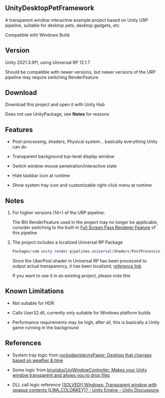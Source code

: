 ## UnityDesktopPetFramework

A transparent window interactive example project based on Unity URP pipeline, suitable for desktop pets, desktop gadgets, etc.

Compatible with Windows Build

## Version

Unity 2021.3.9f1, using Universal RP 12.1.7

Should be compatible with newer versions, but newer versions of the URP pipeline may require switching RenderFeature

## Download

Download this project and open it with Unity Hub

Does not use UnityPackage, see **Notes** for reasons

## Features

- Post-processing, shaders, Physical system... basically everything Unity can do

- Transparent background top-level display window

- Switch window mouse penetration/interactive state

- Hide taskbar icon at runtime

- Show system tray icon and customizable right-click menu at runtime

## Notes

1. For higher versions (14+) of the URP pipeline:

   The Blit RenderFeature used in the project may no longer be applicable, consider switching to the built-in [Full Screen Pass Renderer Feature](https://docs.unity3d.com/Packages/com.unity.render-pipelines.universal@14.0/manual/renderer-features/renderer-feature-full-screen-pass.html) of this pipeline

2. The project includes a localized Universal RP Package

   ```csharp
   Packages/com.unity.render-pipelines.universal/Shaders/PostProcessing/UberPost.shader
   ```

   Since the UberPost.shader in Universal RP has been processed to output actual transparency, it has been localized, [reference link](https://discussions.unity.com/t/urp-camera-doesnt-allow-transparency-obs-overlay/878585/13)

   If you want to use it in an existing project, please note this

## Known Limitations

- Not suitable for HDR

- Calls User32.dll, currently only suitable for Windows platform builds

- Performance requirements may be high, after all, this is basically a Unity game running in the background

## References

- System tray logic from [rocksdanister/rePaper: Desktop that changes based on weather & time](https://github.com/rocksdanister/rePaper)

- Some logic from [kirurobo/UniWindowController: Makes your Unity window transparent and allows you to drop files](https://github.com/kirurobo/uniwindowcontroller)

- DLL call logic reference [\[SOLVED!\] Windows: Transparent window with opaque contents (LWA_COLORKEY)? - Unity Engine - Unity Discussions](https://discussions.unity.com/t/solved-windows-transparent-window-with-opaque-contents-lwa-colorkey/578948/97)